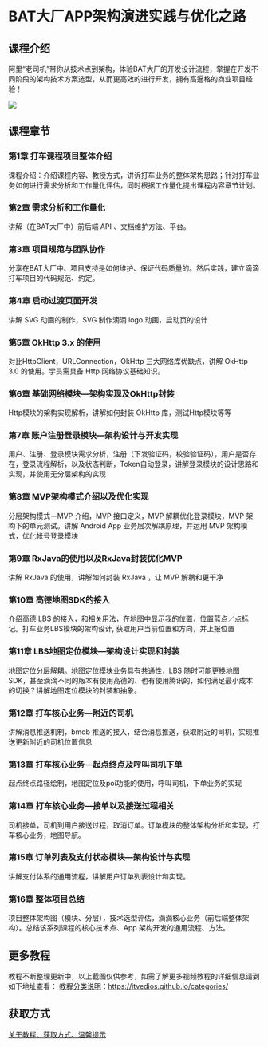 # BAT大厂APP架构演进实践与优化之路

## 课程介绍

阿里“老司机”带你从技术点到架构，体验BAT大厂的开发设计流程，掌握在开发不同阶段的架构技术方案选型，从而更高效的进行开发，拥有高逼格的商业项目经验！

![](http://oqn6ggw87.bkt.clouddn.com/BAT大厂APP架构演进实践与优化之路.png)

<!--more-->

## 课程章节

### 第1章 打车课程项目整体介绍

课程介绍：介绍课程内容、教授方式，讲诉打车业务的整体架构思路；针对打车业务如何进行需求分析和工作量化评估，同时根据工作量化提出课程内容章节计划。

### 第2章 需求分析和工作量化

讲解（在BAT大厂中）前后端 API 、文档维护方法、平台。

### 第3章 项目规范与团队协作

分享在BAT大厂中、项目支持是如何维护、保证代码质量的。然后实践，建立滴滴打车项目的代码规范、约定。

### 第4章 启动过渡页面开发

讲解 SVG 动画的制作，SVG 制作滴滴 logo 动画，启动页的设计

### 第5章 OkHttp 3.x 的使用

对比HttpClient，URLConnection，OkHttp 三大网络库优缺点，讲解 OkHttp 3.0 的使用。学员需具备 Http 网络协议基础知识。

### 第6章 基础网络模块—架构实现及OkHttp封装

Http模块的架构实现解析，讲解如何封装 OkHttp 库，测试Http模块等等

### 第7章 账户注册登录模块—架构设计与开发实现

用户、注册、登录模块需求分析，注册（下发验证码，校验验证码），用户是否存在，登录流程解析，以及状态判断，Token自动登录，讲解登录模块的设计思路和实现，并使用无分层架构的实现

### 第8章 MVP架构模式介绍以及优化实现

分层架构模式－MVP 介绍，MVP 接口定义，MVP 解耦优化登录模块，MVP 架构下的单元测试。讲解 Android App 业务层次解耦原理，并运用 MVP 架构模式，优化帐号登录模块

### 第9章 RxJava的使用以及RxJava封装优化MVP

讲解 RxJava 的使用，讲解如何封装 RxJava ，让 MVP 解耦和更干净

### 第10章 高德地图SDK的接入

介绍高德 LBS 的接入，和相关用法，在地图中显示我的位置，位置蓝点／点标记。打车业务LBS模块的架构设计, 获取用户当前位置和方向，并上报位置

### 第11章 LBS地图定位模块—架构设计实现和封装

地图定位分层解耦。地图定位模块业务具有共通性，LBS 随时可能更换地图SDK，甚至滴滴不同的版本有使用高德的、也有使用腾讯的，如何满足最小成本的切换？讲解地图定位模块的封装和抽象。

### 第12章 打车核心业务—附近的司机

讲解消息推送机制，bmob 推送的接入，结合消息推送，获取附近的司机，实现推送更新附近的司机位置信息

### 第13章 打车核心业务—起点终点及呼叫司机下单

起点终点路径绘制，地图定位及poi功能的使用，呼叫司机，下单业务的实现

### 第14章 打车核心业务—接单以及接送过程相关

司机接单，司机到用户接送过程，取消订单。订单模块的整体架构分析和实现，打车核心业务，地图导航。

### 第15章 订单列表及支付状态模块—架构设计与实现

讲解支付体系的通用流程，讲解用户订单列表设计和实现。

### 第16章 整体项目总结

项目整体架构图（模块、分层），技术选型评估，滴滴核心业务（前后端整体架构）。总结该系列课程的核心技术点、App 架构开发的通用流程、方法。

## 更多教程

教程不断整理更新中，以上截图仅供参考，如需了解更多视频教程的详细信息请到如下地址查看：
[教程分类说明](https://itvedios.github.io/categories/)：<https://itvedios.github.io/categories/>

## 获取方式

[关于教程、获取方式、温馨提示](https://itvedios.github.io/about/)
